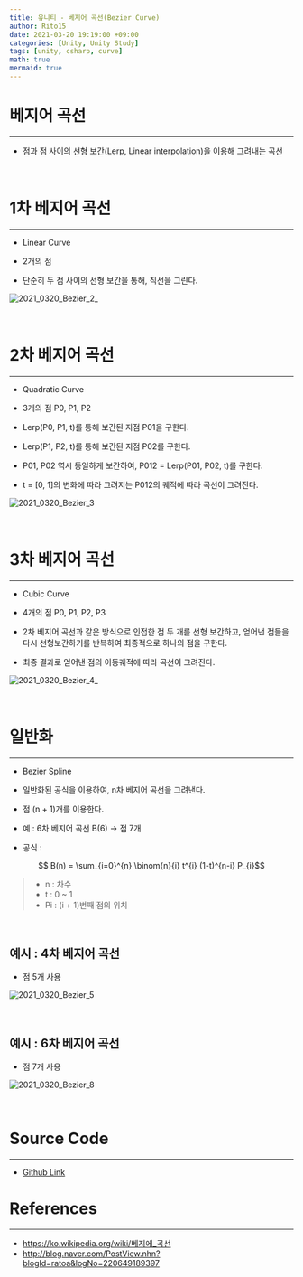```yaml
---
title: 유니티 - 베지어 곡선(Bezier Curve)
author: Rito15
date: 2021-03-20 19:19:00 +09:00
categories: [Unity, Unity Study]
tags: [unity, csharp, curve]
math: true
mermaid: true
---
```


# 베지어 곡선
---
- 점과 점 사이의 선형 보간(Lerp, Linear interpolation)을 이용해 그려내는 곡선

<br>

# 1차 베지어 곡선
---

- Linear Curve

- 2개의 점

- 단순히 두 점 사이의 선형 보간을 통해, 직선을 그린다.

![2021_0320_Bezier_2_](https://user-images.githubusercontent.com/42164422/111868742-fc066080-89be-11eb-9865-500078466923.gif)

<br>

# 2차 베지어 곡선
---

- Quadratic Curve

- 3개의 점 P0, P1, P2

- Lerp(P0, P1, t)를 통해 보간된 지점 P01을 구한다.

- Lerp(P1, P2, t)를 통해 보간된 지점 P02를 구한다.

- P01, P02 역시 동일하게 보간하여, P012 = Lerp(P01, P02, t)를 구한다.

- t = [0, 1]의 변화에 따라 그려지는 P012의 궤적에 따라 곡선이 그려진다.

![2021_0320_Bezier_3](https://user-images.githubusercontent.com/42164422/111868282-610c8700-89bc-11eb-9115-338fb7b00005.gif)

<br>

# 3차 베지어 곡선
---

- Cubic Curve

- 4개의 점 P0, P1, P2, P3

- 2차 베지어 곡선과 같은 방식으로 인접한 점 두 개를 선형 보간하고, 얻어낸 점들을 다시 선형보간하기를 반복하여 최종적으로 하나의 점을 구한다.

- 최종 결과로 얻어낸 점의 이동궤적에 따라 곡선이 그려진다.

![2021_0320_Bezier_4_](https://user-images.githubusercontent.com/42164422/111868745-fdd02400-89be-11eb-87f5-0c5d81f115ff.gif)

<br>

# 일반화
---

- Bezier Spline

- 일반화된 공식을 이용하여, n차 베지어 곡선을 그려낸다.

- 점 (n + 1)개를 이용한다.

- 예 : 6차 베지어 곡선 B(6) -> 점 7개

- 공식 :

$$ B(n) = \sum_{i=0}^{n} \binom{n}{i} t^{i} (1-t)^{n-i} P_{i}$$

> - n : 차수
> - t : 0 ~ 1
> - Pi : (i + 1)번째 점의 위치

<br>

## 예시 : 4차 베지어 곡선

- 점 5개 사용

![2021_0320_Bezier_5](https://user-images.githubusercontent.com/42164422/111872093-ed28a980-89d0-11eb-8bec-5c30e9b56f67.gif)

<br>

## 예시 : 6차 베지어 곡선

- 점 7개 사용

![2021_0320_Bezier_8](https://user-images.githubusercontent.com/42164422/111872096-ee59d680-89d0-11eb-9b70-ad704a7075cd.gif)

<br>

# Source Code
---
- [Github Link](https://github.com/rito15/UnityStudy2/tree/master/Rito/2.%20Study/2021_0319_Bezier%20Curve)


# References
---
- <https://ko.wikipedia.org/wiki/베지에_곡선>
- <http://blog.naver.com/PostView.nhn?blogId=ratoa&logNo=220649189397>

